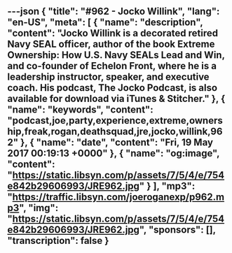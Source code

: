 ---json
{
  "title": "#962 - Jocko Willink",
  "lang": "en-US",
  "meta": [
    {
      "name": "description",
      "content": "Jocko Willink is a decorated retired Navy SEAL officer, author of the book Extreme Ownership: How U.S. Navy SEALs Lead and Win, and co-founder of Echelon Front, where he is a leadership instructor, speaker, and executive coach. His podcast, The Jocko Podcast, is also available for download via iTunes & Stitcher."
    },
    {
      "name": "keywords",
      "content": "podcast,joe,party,experience,extreme,ownership,freak,rogan,deathsquad,jre,jocko,willink,962"
    },
    {
      "name": "date",
      "content": "Fri, 19 May 2017 00:19:13 +0000"
    },
    {
      "name": "og:image",
      "content": "https://static.libsyn.com/p/assets/7/5/4/e/754e842b29606993/JRE962.jpg"
    }
  ],
  "mp3": "https://traffic.libsyn.com/joeroganexp/p962.mp3",
  "img": "https://static.libsyn.com/p/assets/7/5/4/e/754e842b29606993/JRE962.jpg",
  "sponsors": [],
  "transcription": false
}
---
<episode-header />

<timemark seconds="0" />

<transcribe-call-to-action />

<episode-footer />